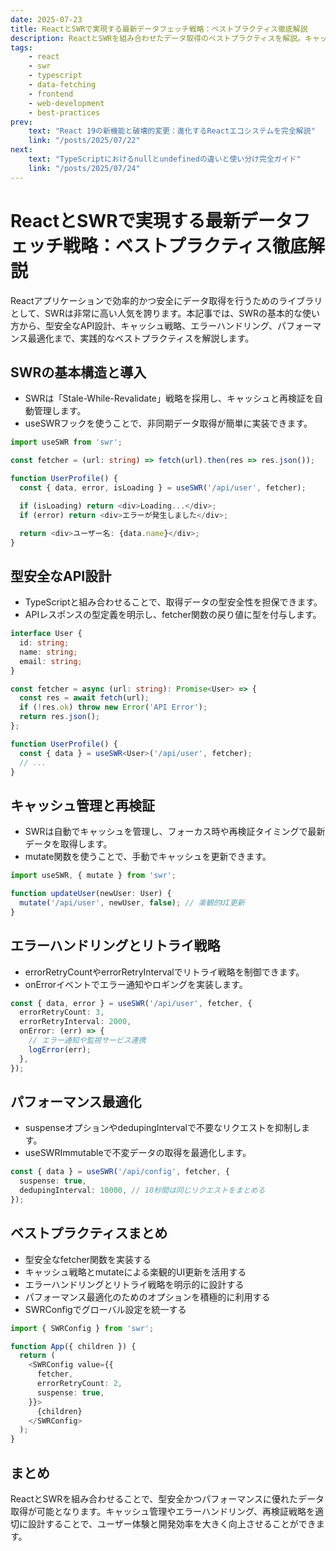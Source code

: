 ```yaml
---
date: 2025-07-23
title: ReactとSWRで実現する最新データフェッチ戦略：ベストプラクティス徹底解説
description: ReactとSWRを組み合わせたデータ取得のベストプラクティスを解説。キャッシュ管理、再検証、型安全なAPI設計、エラーハンドリング、パフォーマンス最適化まで、実践的なパターンを紹介します。
tags:
    - react
    - swr
    - typescript
    - data-fetching
    - frontend
    - web-development
    - best-practices
prev:
    text: "React 19の新機能と破壊的変更：進化するReactエコシステムを完全解説"
    link: "/posts/2025/07/22"
next:
    text: "TypeScriptにおけるnullとundefinedの違いと使い分け完全ガイド"
    link: "/posts/2025/07/24"
---
```


# ReactとSWRで実現する最新データフェッチ戦略：ベストプラクティス徹底解説

Reactアプリケーションで効率的かつ安全にデータ取得を行うためのライブラリとして、SWRは非常に高い人気を誇ります。本記事では、SWRの基本的な使い方から、型安全なAPI設計、キャッシュ戦略、エラーハンドリング、パフォーマンス最適化まで、実践的なベストプラクティスを解説します。

## SWRの基本構造と導入

- SWRは「Stale-While-Revalidate」戦略を採用し、キャッシュと再検証を自動管理します。
- useSWRフックを使うことで、非同期データ取得が簡単に実装できます。

```ts
import useSWR from 'swr';

const fetcher = (url: string) => fetch(url).then(res => res.json());

function UserProfile() {
  const { data, error, isLoading } = useSWR('/api/user', fetcher);

  if (isLoading) return <div>Loading...</div>;
  if (error) return <div>エラーが発生しました</div>;

  return <div>ユーザー名: {data.name}</div>;
}
```

## 型安全なAPI設計

- TypeScriptと組み合わせることで、取得データの型安全性を担保できます。
- APIレスポンスの型定義を明示し、fetcher関数の戻り値に型を付与します。

```ts
interface User {
  id: string;
  name: string;
  email: string;
}

const fetcher = async (url: string): Promise<User> => {
  const res = await fetch(url);
  if (!res.ok) throw new Error('API Error');
  return res.json();
};

function UserProfile() {
  const { data } = useSWR<User>('/api/user', fetcher);
  // ...
}
```

## キャッシュ管理と再検証

- SWRは自動でキャッシュを管理し、フォーカス時や再検証タイミングで最新データを取得します。
- mutate関数を使うことで、手動でキャッシュを更新できます。

```ts
import useSWR, { mutate } from 'swr';

function updateUser(newUser: User) {
  mutate('/api/user', newUser, false); // 楽観的UI更新
}
```

## エラーハンドリングとリトライ戦略

- errorRetryCountやerrorRetryIntervalでリトライ戦略を制御できます。
- onErrorイベントでエラー通知やロギングを実装します。

```ts
const { data, error } = useSWR('/api/user', fetcher, {
  errorRetryCount: 3,
  errorRetryInterval: 2000,
  onError: (err) => {
    // エラー通知や監視サービス連携
    logError(err);
  },
});
```

## パフォーマンス最適化

- suspenseオプションやdedupingIntervalで不要なリクエストを抑制します。
- useSWRImmutableで不変データの取得を最適化します。

```ts
const { data } = useSWR('/api/config', fetcher, {
  suspense: true,
  dedupingInterval: 10000, // 10秒間は同じリクエストをまとめる
});
```

## ベストプラクティスまとめ

- 型安全なfetcher関数を実装する
- キャッシュ戦略とmutateによる楽観的UI更新を活用する
- エラーハンドリングとリトライ戦略を明示的に設計する
- パフォーマンス最適化のためのオプションを積極的に利用する
- SWRConfigでグローバル設定を統一する

```ts
import { SWRConfig } from 'swr';

function App({ children }) {
  return (
    <SWRConfig value={{
      fetcher,
      errorRetryCount: 2,
      suspense: true,
    }}>
      {children}
    </SWRConfig>
  );
}
```

## まとめ

ReactとSWRを組み合わせることで、型安全かつパフォーマンスに優れたデータ取得が可能となります。キャッシュ管理やエラーハンドリング、再検証戦略を適切に設計することで、ユーザー体験と開発効率を大きく向上させることができます。
